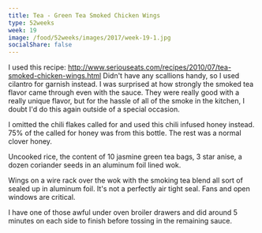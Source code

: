 ```yaml
---
title: Tea - Green Tea Smoked Chicken Wings
type: 52weeks
week: 19
image: /food/52weeks/images/2017/week-19-1.jpg
socialShare: false
---
```

I used this recipe: http://www.seriouseats.com/recipes/2010/07/tea-smoked-chicken-wings.html
Didn't have any scallions handy, so I used cilantro for garnish instead.  I was surprised at how strongly the smoked tea flavor came  through even with the sauce.  They were really good with a really unique flavor, but for the hassle of all of the smoke in the kitchen, I doubt I'd do this again outside of a special occasion.

I omitted the chili flakes called for and used this chili infused honey instead.  75% of the called for honey was from this bottle.  The rest was a normal clover honey.

Uncooked rice, the content of 10 jasmine green tea bags, 3 star anise, a dozen coriander seeds in an aluminum foil lined wok.

Wings on a wire rack over the wok with the smoking tea blend all sort of sealed up in aluminum foil.  It's not a perfectly air tight seal.  Fans and open windows are critical.

I have one of those awful under oven broiler drawers and did around 5 minutes on each side to finish before tossing in the remaining sauce.
